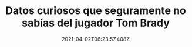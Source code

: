 ---
title: "Datos curiosos que seguramente no sabías del jugador Tom Brady "
date: 2021-04-02T06:23:57.408Z
featuredimage: /assets/119.jpg
categoria: Deportes
tags:
  - "#Tombrady"
  - "#Deportes"
  - "#datos"
short-description: Datos que seguramente no sabias del jugador Tom Brady
mk1: >+
  ### 1.

  #### EL 4 de los Brady 


  ![110](/assets/110.jpg "110")

  Toda una familia <br/>
  Es el cuarto hijo de la familia Brady. Sus padres, Tom y Galynn eran una pareja católica de Irlanda.

  ### 2.

  #### Honor a quien lo merece 


  ![121](/assets/121.jpg "121")



  Un estadio a su nombre <br/>
  En el 2012, la secundaria donde estudió en Michigan nombró a su estadio Brady Family Stadium
mk2: >+
  ### 3.

  #### Creando lazos 

  ![122](/assets/122.jpg "122")


  Padre de familia <br/>
  Tiene 3 hijos, dos con su actual esposa la modelo Bündchen y uno con su exnovia Bridget Moynahan.



  ### 4.

  #### A nada 


  ![123](/assets/123.jpg "123")

  Después de las ronda <br/>
  En el draft del año 2000 de la NFL, fue seleccionado en la sexta ronda.
mk3: >+
  ### 5.

  #### Uno de los mejores 


  ![124](/assets/124.jpg "124")

  Yardas recorridas <br/>
  Tiene recorridas 3,554 yardas, de acuerdo con la página de la NFL.



  ### 6.

  #### Debutó contra una leyenda 


  ![125](/assets/125.jpg "125")

  Lo vio nacer <br/>
  Debutó en septiembre de 2001 frente a los Colts de Peyton Manning ganando el encuentro 44-13.


mk4: >+
  ### 7.

  #### Aparte actor 


  ![126](/assets/126.jpg "126")

  No solo juega<br/>
  Ha participado en el cine. Su debut se dio en el 2003 en la cinta Stuck on you y también ha participado en Ted 2 y Entourage.



  ### 8.

  #### Imponiendo records


  ![127](/assets/127.jpg "127")

  El más joven <br/>
  Se convirtió en el quarterback más joven en ganar un Super Bowl.


mk5: >+
  ### 9.

  #### Entre la multitud 


  ![128](/assets/128.jpg "128")

  Le robaron el jersey <br/>
  Tras haber conseguido el quinto título de su carrera, Brady se percató de que le habían robado el jersey.

  ### 10.

  #### Partido ensueño 


  ![129](/assets/129.jpg "129")

  De sus mejores <br/>
  En el Super Bowl LI, donde remontaron un marcador adverso de 28-3, Brady finalizó con uno de los mejores partidos en su carrera al acumular 466 yardas y dos anotaciones.
---